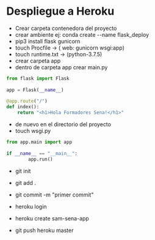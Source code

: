 # Despliegue a Heroku


* Crear carpeta contenedora del proyecto
* crear ambiente ej: conda create --name flask_deploy
* pip3 install flask gunicorn 
* touch Procfile -> ( web: gunicorn wsgi:app)
* touch runtime.txt -> (python-3.7.5)
* crear carpeta app
* dentro de carpeta app crear main.py


```python
from flask import Flask 
  
app = Flask(__name__) 
  
@app.route("/") 
def index(): 
    return "<h1>Hola Formadores Sena!</h1>"
```

* de nuevo en el directorio del proyecto  
* touch wsgi.py

```python
from app.main import app 
  
if __name__ == "__main__": 
        app.run() 
```

* git init
* git add .
* git commit -m "primer commit"

* heroku login
* heroku create sam-sena-app
* git push heroku master